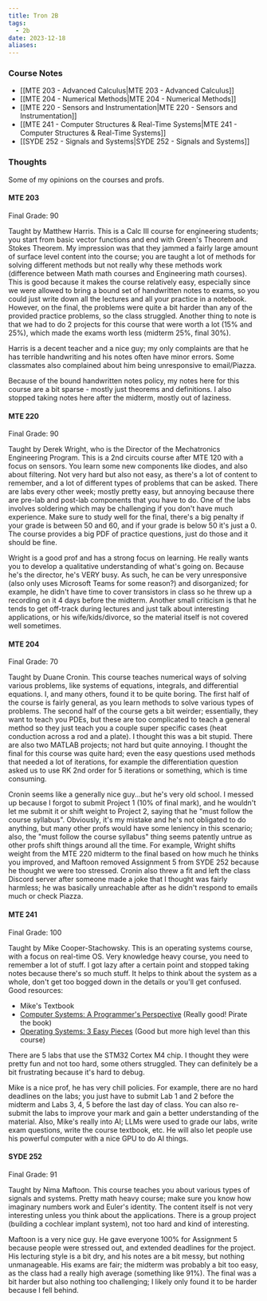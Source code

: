 ```yaml
---
title: Tron 2B
tags:
  - 2b
date: 2023-12-18
aliases:
---
```

### Course Notes
- [[MTE 203 - Advanced Calculus|MTE 203 - Advanced Calculus]]
- [[MTE 204 - Numerical Methods|MTE 204 - Numerical Methods]]
- [[MTE 220 - Sensors and Instrumentation|MTE 220 - Sensors and Instrumentation]]
- [[MTE 241 - Computer Structures & Real-Time Systems|MTE 241 - Computer Structures & Real-Time Systems]]
- [[SYDE 252 - Signals and Systems|SYDE 252 - Signals and Systems]]

### Thoughts
Some of my opinions on the courses and profs. 
#### MTE 203
Final Grade: 90

Taught by Matthew Harris. This is a Calc III course for engineering students; you start from basic vector functions and end with Green's Theorem and Stokes Theorem. My impression was that they jammed a fairly large amount of surface level content into the course; you are taught a lot of methods for solving different methods but not really why these methods work (difference between Math math courses and Engineering math courses). This is good because it makes the course relatively easy, especially since we were allowed to bring a bound set of handwritten notes to exams, so you could just write down all the lectures and all your practice in a notebook. However, on the final, the problems were quite a bit harder than any of the provided practice problems, so the class struggled. Another thing to note is that we had to do 2 projects for this course that were worth a lot (15% and 25%), which made the exams worth less (midterm 25%, final 30%).

Harris is a decent teacher and a nice guy; my only complaints are that he has terrible handwriting and his notes often have minor errors. Some classmates also complained about him being unresponsive to email/Piazza.

Because of the bound handwritten notes policy, my notes here for this course are a bit sparse - mostly just theorems and definitions. I also stopped taking notes here after the midterm, mostly out of laziness.

#### MTE 220
Final Grade: 90

Taught by Derek Wright, who is the Director of the Mechatronics Engineering Program. This is a 2nd circuits course after MTE 120 with a focus on sensors. You learn some new components like diodes, and also about filtering. Not very hard but also not easy, as there's a lot of content to remember, and a lot of different types of problems that can be asked. There are labs every other week; mostly pretty easy, but annoying because there are pre-lab and post-lab components that you have to do. One of the labs involves soldering which may be challenging if you don't have much experience. Make sure to study well for the final, there's a big penalty if your grade is between 50 and 60, and if your grade is below 50 it's just a 0. The course provides a big PDF of practice questions, just do those and it should be fine.

Wright is a good prof and has a strong focus on learning. He really wants you to develop a qualitative understanding of what's going on. Because he's the director, he's VERY busy. As such, he can be very unresponsive (also only uses Microsoft Teams for some reason?) and disorganized; for example, he didn't have time to cover transistors in class so he threw up a recording on it 4 days before the midterm. Another small criticism is that he tends to get off-track during lectures and just talk about interesting applications, or his wife/kids/divorce, so the material itself is not covered well sometimes.

#### MTE 204
Final Grade: 70

Taught by Duane Cronin. This course teaches numerical ways of solving various problems, like systems of equations, integrals, and differential equations. I, and many others, found it to be quite boring. The first half of the course is fairly general, as you learn methods to solve various types of problems. The second half of the course gets a bit weirder; essentially, they want to teach you PDEs, but these are too complicated to teach a general method so they just teach you a couple super specific cases (heat conduction across a rod and a plate). I thought this was a bit stupid. There are also two MATLAB projects; not hard but quite annoying. I thought the final for this course was quite hard; even the easy questions used methods that needed a lot of iterations, for example the differentiation question asked us to use RK 2nd order for 5 iterations or something, which is time consuming.

Cronin seems like a generally nice guy...but he's very old school. I messed up because I forgot to submit Project 1 (10% of final mark), and he wouldn't let me submit it or shift weight to Project 2, saying that he "must follow the course syllabus". Obviously, it's my mistake and he's not obligated to do anything, but many other profs would have some leniency in this scenario; also, the "must follow the course syllabus" thing seems patently untrue as other profs shift things around all the time. For example, Wright shifts weight from the MTE 220 midterm to the final based on how much he thinks you improved, and Maftoon removed Assignment 5 from SYDE 252 because he thought we were too stressed. Cronin also threw a fit and left the class Discord server after someone made a joke that I thought was fairly harmless; he was basically unreachable after as he didn't respond to emails much or check Piazza.

#### MTE 241
Final Grade: 100

Taught by Mike Cooper-Stachowsky. This is an operating systems course, with a focus on real-time OS. Very knowledge heavy course, you need to remember a lot of stuff. I got lazy after a certain point and stopped taking notes because there's so much stuff. It helps to think about the system as a whole, don't get too bogged down in the details or you'll get confused. Good resources: 
- Mike's Textbook
- [Computer Systems: A Programmer's Perspective](https://csapp.cs.cmu.edu/) (Really good! Pirate the book)
- [Operating Systems: 3 Easy Pieces](https://pages.cs.wisc.edu/~remzi/OSTEP/) (Good but more high level than this course)

There are 5 labs that use the STM32 Cortex M4 chip. I thought they were pretty fun and not too hard, some others struggled. They can definitely be a bit frustrating because it's hard to debug.

Mike is a nice prof, he has very chill policies. For example, there are no hard deadlines on the labs; you just have to submit Lab 1 and 2 before the midterm and Labs 3, 4, 5 before the last day of class. You can also re-submit the labs to improve your mark and gain a better understanding of the material. Also, Mike's really into AI; LLMs were used to grade our labs, write exam questions, write the course textbook, etc. He will also let people use his powerful computer with a nice GPU to do AI things.

#### SYDE 252
Final Grade: 91

Taught by Nima Maftoon. This course teaches you about various types of signals and systems. Pretty math heavy course; make sure you know how imaginary numbers work and Euler's identity. The content itself is not very interesting unless you think about the applications. There is a group project (building a cochlear implant system), not too hard and kind of interesting.

Maftoon is a very nice guy. He gave everyone 100% for Assignment 5 because people were stressed out, and extended deadlines for the project. His lecturing style is a bit dry, and his notes are a bit messy, but nothing unmanageable. His exams are fair; the midterm was probably a bit too easy, as the class had a really high average (something like 91%). The final was a bit harder but also nothing too challenging; I likely only found it to be harder because I fell behind.